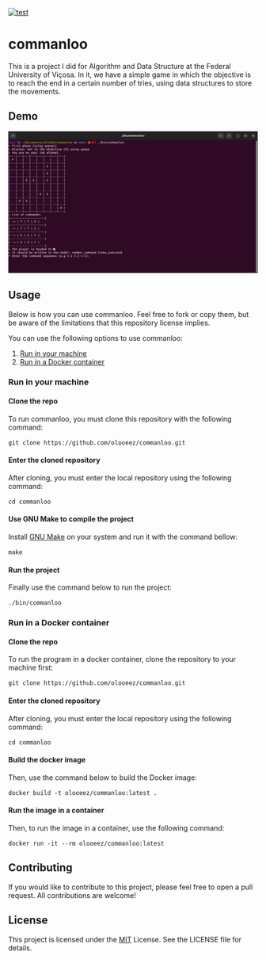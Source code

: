 [![test](https://github.com/olooeez/commanloo/actions/workflows/test.yml/badge.svg)](https://github.com/olooeez/commanloo/actions/workflows/test.yml)

# commanloo

This is a project I did for Algorithm and Data Structure at the Federal University of Viçosa. In it, we have a simple game in which the objective is to reach the end in a certain number of tries, using data structures to store the movements.

## Demo

![Demo of commanloo](https://raw.githubusercontent.com/olooeez/commanloo/main/img/demo.png)

## Usage

Below is how you can use commanloo. Feel free to fork or copy them, but be aware of the limitations that this repository license implies.

You can use the following options to use commanloo:

1. [Run in your machine](#run-in-your-machine)
2. [Run in a Docker container](#run-in-a-docker-container)

### Run in your machine

#### Clone the repo

To run commanloo, you must clone this repository with the following command:

```
git clone https://github.com/olooeez/commanloo.git
```

#### Enter the cloned repository

After cloning, you must enter the local repository using the following command:

```
cd commanloo
```

#### Use GNU Make to compile the project

Install [GNU Make](https://gnu.org/software/make) on your system and run it with the command bellow:

```
make
```

#### Run the project

Finally use the command below to run the project:

```
./bin/commanloo
```

### Run in a Docker container

#### Clone the repo

To run the program in a docker container, clone the repository to your machine first:

```
git clone https://github.com/olooeez/commanloo.git
```

#### Enter the cloned repository

After cloning, you must enter the local repository using the following command:

```
cd commanloo
```

#### Build the docker image

Then, use the command below to build the Docker image:

```
docker build -t olooeez/commanloo:latest .
```

#### Run the image in a container

Then, to run the image in a container, use the following command:

```
docker run -it --rm olooeez/commanloo:latest
```

## Contributing

If you would like to contribute to this project, please feel free to open a pull request. All contributions are welcome!

## License

This project is licensed under the [MIT](https://github.com/olooeez/commanloo/blob/main/LICENSE) License. See the LICENSE file for details.
